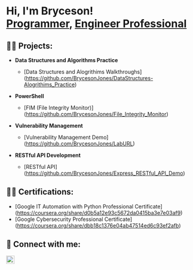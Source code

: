 <h1>Hi, I'm Bryceson! <br/><a href="https://github.com/BrycesonJones">Programmer</a>, <a href="https://www.linkedin.com/in/brycesonjones/">Engineer Professional</a>

<h2>👨‍💻 Projects:</h2>

- <b>Data Structures and Algorithms Practice</b>
  - [Data Structures and Alogrithims Walkthroughs] (https://github.com/BrycesonJones/DataStructures-Alogrithims_Practice)

- <b>PowerShell</b>
  - [FIM (File Integrity Monitor)] (https://github.com/BrycesonJones/File_Integrity_Monitor)

- <b>Vulnerability Management</b>
  - [Vulnerability Management Demo] (https://github.com/BrycesonJones/LabURL)

- <b>RESTful API Development</b>
  - [RESTful API] (https://github.com/BrycesonJones/Express_RESTful_API_Demo)

<h2>👨‍💻 Certifications:</h2>

- [Google IT Automation with Python Professional Certificate] (https://coursera.org/share/d0b5a12e93c5672da0415ba3e7e03af9)
- [Google Cybersecurity Professional Certificate] (https://coursera.org/share/dbb18c1376e04ab47514ed6c93ef2afb)

<h2> 🤳 Connect with me:</h2>

[<img align="left" alt="BrycesonJones | LinkedIn" width="22px" src="https://cdn.jsdelivr.net/npm/simple-icons@v3/icons/linkedin.svg" />][linkedin]

[linkedin]: https://linkedin.com/in/brycesonjones
<!--
**BrycesonJones/BrycesonJones** is a ✨ _special_ ✨ repository because its `README.md` (this file) appears on your GitHub profile.


-->
